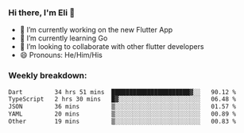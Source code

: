 ### Hi there, I'm Eli 👋
- 🔭 I’m currently working on the new Flutter App
- 🌱 I’m currently learning Go
- 🦄 I’m looking to collaborate with other flutter developers
- 😄 Pronouns: He/Him/His

### Weekly breakdown:
<!--START_SECTION:waka-->

```txt
Dart         34 hrs 51 mins  ██████████████████████▓░░   90.12 %
TypeScript   2 hrs 30 mins   █▓░░░░░░░░░░░░░░░░░░░░░░░   06.48 %
JSON         36 mins         ▒░░░░░░░░░░░░░░░░░░░░░░░░   01.57 %
YAML         20 mins         ▒░░░░░░░░░░░░░░░░░░░░░░░░   00.89 %
Other        19 mins         ▒░░░░░░░░░░░░░░░░░░░░░░░░   00.83 %
```

<!--END_SECTION:waka-->
